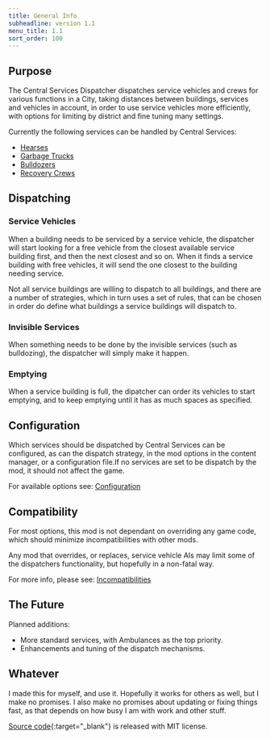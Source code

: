 ```yaml
---
title: General Info
subheadline: version 1.1
menu_title: 1.1
sort_order: 100
---
```

## Purpose

The Central Services Dispatcher dispatches service vehicles and crews for various functions in a City, taking distances between buildings, services and vehicles in account, in order to use service vehicles more efficiently, with options for limiting by district and fine tuning many settings.

Currently the following services can be handled by Central Services:

- [Hearses](ServiceHearses)
- [Garbage Trucks](ServiceGarbageTrucks)
- [Bulldozers](ServiceBulldozers)
- [Recovery Crews](ServiceRecoveryCrews)

## Dispatching

### Service Vehicles

When a building needs to be serviced by a service vehicle, the dispatcher will start looking for a free vehicle from the closest available service building first, and then the next closest and so on. When it finds a service building with free vehicles, it will send the one closest to the building needing service.

Not all service buildings are willing to dispatch to all buildings, and there are a number of strategies, which in turn uses a set of rules, that can be chosen in order do define what buildings a service buildings will dispatch to.

### Invisible Services

When something needs to be done by the invisible services (such as bulldozing), the dispatcher will simply make it happen.

### Emptying

When a service building is full, the dipatcher can order its vehicles to start emptying, and to keep emptying until it has as much spaces as specified.

## Configuration

Which services should be dispatched by Central Services can be configured, as can the dispatch strategy, in the mod options in the content manager, or a configuration file.If no services are set to be dispatch by the mod, it should not affect the game.

For available options see: [Configuration](Configuration)

## Compatibility

For most options, this mod is not dependant on overriding any game code, which should minimize incompatibilities with other mods.

Any mod that overrides, or replaces, service vehicle AIs may limit some of the dispatchers functionality, but hopefully in a non-fatal way.

For more info, please see: [Incompatibilities](Incompatibilities)

## The Future

Planned additions:

- More standard services, with Ambulances as the top priority.
- Enhancements and tuning of the dispatch mechanisms.

## Whatever

I made this for myself, and use it. Hopefully it works for others as well, but I make no promises.
I also make no promises about updating or fixing things fast, as that depends on how busy I am with work and other stuff.

[Source code](https://github.com/DinkyToyz/wtmcsServiceDispatcher){:target="_blank"} is released with MIT license.
